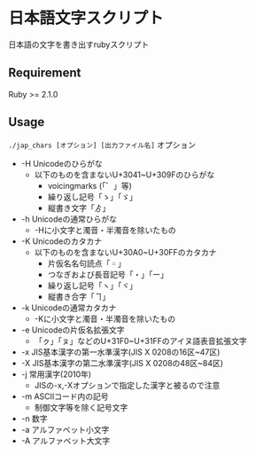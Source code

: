 日本語文字スクリプト
====

日本語の文字を書き出すrubyスクリプト

## Requirement
Ruby >= 2.1.0

## Usage
`./jap_chars [オプション] [出力ファイル名]`
オプション
* -H Unicodeのひらがな
    * 以下のものを含まないU+3041~U+309Fのひらがな
        * voicingmarks (「゛」等)
        * 繰り返し記号「ゝ」「ゞ」
        * 縦書き文字「ゟ」
* -h Unicodeの通常ひらがな
    * -Hに小文字と濁音・半濁音を除いたもの
* -K Unicodeのカタカナ
    * 以下のものを含まないU+30A0~U+30FFのカタカナ
        * 片仮名名句読点「゠」
        * つなぎおよび長音記号「・」「ー」
        * 繰り返し記号「ヽ」「ヾ」
        * 縦書き合字「ヿ」
* -k Unicodeの通常カタカナ
    * -Kに小文字と濁音・半濁音を除いたもの
* -e Unicodeの片仮名拡張文字
    * 「ㇰ」「ㇴ」などのU+31F0~U+31FFのアイヌ語表音拡張文字
* -x JIS基本漢字の第一水準漢字(JIS X 0208の16区~47区)
* -X JIS基本漢字の第二水準漢字(JIS X 0208の48区~84区)
* -j 常用漢字(2010年)
    * JISの-x,-Xオプションで指定した漢字と被るので注意
* -m ASCIIコード内の記号
    * 制御文字等を除く記号文字
* -n 数字
* -a アルファベット小文字
* -A アルファベット大文字

